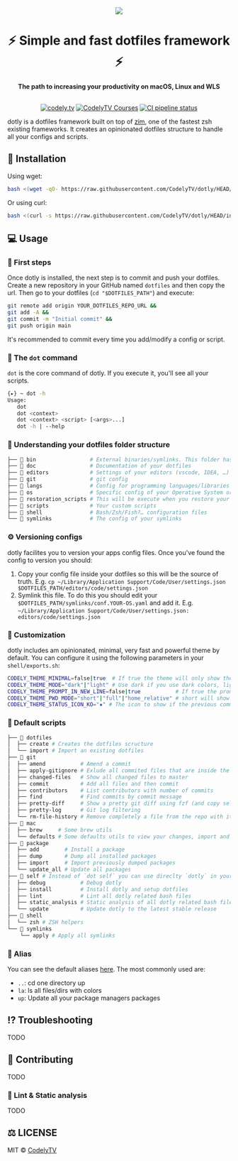 <div align="center">
  <a href="https://codely.tv">
    <img src="https://user-images.githubusercontent.com/1331435/141520189-90349bbd-3e0f-4200-8b76-f4297be11898.png" />
  </a>
</div>
<div align="center">
  <h1>⚡️ Simple and fast dotfiles framework ⚡️</h1>
  <strong>The path to increasing your productivity on macOS, Linux and WLS</strong>
</div>
<br>
<p align="center">
    <a href="https://github.com/CodelyTV"><img src="https://img.shields.io/badge/CodelyTV-OS-green.svg?style=flat-square" alt="codely.tv"/></a>
    <a href="https://pro.codely.tv"><img src="https://img.shields.io/badge/CodelyTV-PRO-black.svg?style=flat-square" alt="CodelyTV Courses"/></a>
    <a href="https://github.com/CodelyTV/dotly/actions"><img src="https://github.com/CodelyTV/dotly/workflows/CI/badge.svg" alt="CI pipeline status"/></a>
</p>

dotly is a dotfiles framework built on top of [zim](https://github.com/zimfw/zimfw), one of the fastest zsh existing
frameworks. It creates an opinionated dotfiles structure to handle all your configs and scripts.

## 🚀 Installation

Using wget:

```bash
bash <(wget -qO- https://raw.githubusercontent.com/CodelyTV/dotly/HEAD/installer)
```

Or using curl:

```bash
bash <(curl -s https://raw.githubusercontent.com/CodelyTV/dotly/HEAD/installer)
```

## 💻 Usage

### 🚶 First steps

Once dotly is installed, the next step is to commit and push your dotfiles. Create a new repository in your GitHub
named `dotfiles` and then copy the url. Then go to your dotfiles (`cd "$DOTFILES_PATH"`) and execute:

```bash
git remote add origin YOUR_DOTFILES_REPO_URL &&
git add -A &&
git commit -m "Initial commit" &&
git push origin main
```

It's recommended to commit every time you add/modify a config or script.

### 🌚 The `dot` command

`dot` is the core command of dotly. If you execute it, you'll see all your scripts.

```bash
{▸} ~ dot -h
Usage:
   dot
   dot <context>
   dot <context> <script> [<args>...]
   dot -h | --help
 ```

### 🌴 Understanding your dotfiles folder structure

```bash
├── 📁 bin                 # External binaries/symlinks. This folder has preference in your $PATH
├── 📁 doc                 # Documentation of your dotfiles
├── 📁 editors             # Settings of your editors (vscode, IDEA, …)
├── 📁 git                 # git config
├── 📁 langs               # Config for programming languages/libraries
├── 📁 os                  # Specific config of your Operative System or apps
├── 📁 restoration_scripts # This will be execute when you restore your dotfiles in another computer/installation
├── 📁 scripts             # Your custom scripts
├── 📁 shell               # Bash/Zsh/Fish?… configuration files
└── 📁 symlinks            # The config of your symlinks
```

### ⚙️ Versioning configs

dotly facilites you to version your apps config files. Once you've found the config to version you should:

1. Copy your config file inside your dotfiles so this will be the source of truth.
   E.g. `cp ~/Library/Application Support/Code/User/settings.json $DOTFILES_PATH/editors/code/settings.json`
2. Symlink this file. To do this you should edit your `$DOTFILES_PATH/symlinks/conf.YOUR-OS.yaml` and add it.
   E.g. `~/Library/Application Support/Code/User/settings.json: editors/code/settings.json`

### 🎨 Customization

dotly includes am opinionated, minimal, very fast and powerful theme by default. You can configure it using the
following parameters in your `shell/exports.sh`:

```bash
CODELY_THEME_MINIMAL=false|true  # If true the theme will only show the prompt status 
CODELY_THEME_MODE="dark"|"light" # Use dark if you use dark colors, light if light
CODELY_THEME_PROMPT_IN_NEW_LINE=false|true           # If true the prompt will be in a newline 
CODELY_THEME_PWD_MODE="short"|"full"|"home_relative" # short will show the first letter of each directory, full the full path and home_relative the full path relative to the $HOME dir
CODELY_THEME_STATUS_ICON_KO="▪" # The icon to show if the previous command failed. Useful if you're color blind
```

### 💾 Default scripts

```bash
├── 📁 dotfiles
│  ├── create # Creates the dotfiles scructure
│  └── import # Import an existing dotfiles
├── 📁 git
│  ├── amend           # Amend a commit
│  ├── apply-gitignore # Exlude all commited files that are inside the project .gitignore
│  ├── changed-files   # Show all changed files to master
│  ├── commit          # Add all files and then commit
│  ├── contributors    # List contributors with number of commits
│  ├── find            # Find commits by commit message
│  ├── pretty-diff     # Show a pretty git diff using fzf (and copy selected path to the clipboard)
│  ├── pretty-log      # Git log filtering
│  └── rm-file-history # Remove completely a file from the repo with its history
├── 📁 mac
│  ├── brew     # Some brew utils
│  └── defaults # Some defaults utils to view your changes, import and export
├── 📁 package
│  ├── add        # Install a package
│  ├── dump       # Dump all installed packages
│  ├── import     # Import previously dumped packages
│  └── update_all # Update all packages
├── 📁 self # Instead of `dot self` you can use direclty `dotly` in your terminal
│  ├── debug           # Debug dotly
│  ├── install         # Install dotly and setup dotfiles
│  ├── lint            # Lint all dotly related bash files
│  ├── static_analysis # Static analysis of all dotly related bash files
│  └── update          # Update dotly to the latest stable release
├── 📁 shell
│  └── zsh # ZSH helpers
└── 📁 symlinks
    └── apply # Apply all symlinks
```

### 💽 Alias

You can see the default aliases [here](dotfiles_template/shell/aliases.sh). The most commonly used are:

* `..`: cd one directory up
* `la`: ls all files/dirs with colors
* `up`: Update all your package managers packages

## ⁉️ Troubleshooting

TODO

## 🤝 Contributing

TODO

### 🔦 Lint & Static analysis

TODO

## ⚖️ LICENSE

MIT © [CodelyTV](https://codely.tv)

